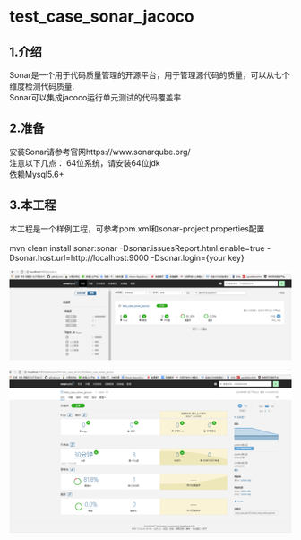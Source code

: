 # test_case_sonar_jacoco
<h2>1.介绍</h2>
Sonar是一个用于代码质量管理的开源平台，用于管理源代码的质量，可以从七个维度检测代码质量.</br>
Sonar可以集成jacoco运行单元测试的代码覆盖率</br>

<h2>2.准备</h2>
安装Sonar请参考官网https://www.sonarqube.org/</br>
注意以下几点：
64位系统，请安装64位jdk</br>
依赖Mysql5.6+</br>

<h2>3.本工程</h2>
本工程是一个样例工程，可参考pom.xml和sonar-project.properties配置</br>
</br>
mvn clean install sonar:sonar -Dsonar.issuesReport.html.enable=true -Dsonar.host.url=http://localhost:9000 -Dsonar.login={your key}</br>


![Alt text](https://github.com/limiaogithub/test_case_sonar_jacoco/blob/master/1.png)

![Alt text](https://github.com/limiaogithub/test_case_sonar_jacoco/blob/master/2.png)


